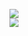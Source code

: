 [![](https://img.shields.io/badge/Made%20With-Github%20Spray-lightgrey.svg?style=for-the-badge&logo=github)](https://github.com/Annihil/github-spray#7388)  
[![](https://i.imgur.com/2DrTn0Z.gif)](https://github.com/Annihil/github-spray)